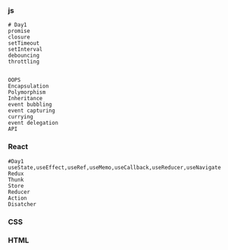 ### js
```
# Day1
promise
closure
setTimeout
setInterval
debouncing
throttling


OOPS
Encapsulation
Polymorphism
Inheritance
event bubbling
event capturing
currying
event delegation
API
```

### React
```
#Day1
useState,useEffect,useRef,useMemo,useCallback,useReducer,useNavigate
Redux
Thunk
Store
Reducer
Action 
Disatcher

```

### CSS


### HTML

